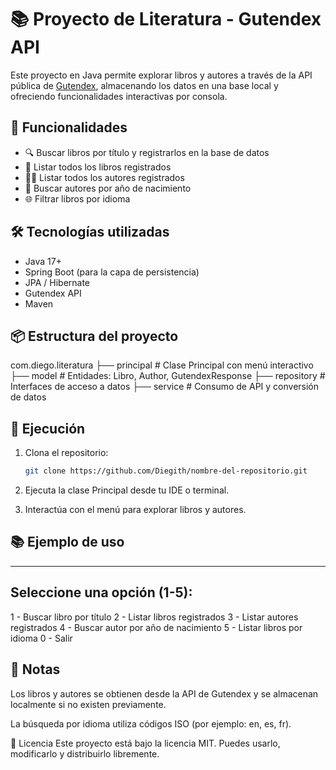 # 📚 Proyecto de Literatura - Gutendex API

Este proyecto en Java permite explorar libros y autores a través de la API pública de [Gutendex](https://gutendex.com/), almacenando los datos en una base local y ofreciendo funcionalidades interactivas por consola.

## 🚀 Funcionalidades

- 🔍 Buscar libros por título y registrarlos en la base de datos
- 📖 Listar todos los libros registrados
- 🧑‍🎓 Listar todos los autores registrados
- 📅 Buscar autores por año de nacimiento
- 🌐 Filtrar libros por idioma

## 🛠️ Tecnologías utilizadas

- Java 17+
- Spring Boot (para la capa de persistencia)
- JPA / Hibernate
- Gutendex API
- Maven

## 📦 Estructura del proyecto

com.diego.literatura 
    ├── principal # Clase Principal con menú interactivo 
    ├── model # Entidades: Libro, Author, GutendexResponse 
    ├── repository # Interfaces de acceso a datos 
    ├── service # Consumo de API y conversión de datos

## 🧪 Ejecución

1. Clona el repositorio:
   ```bash
   git clone https://github.com/Diegith/nombre-del-repositorio.git
   ```
2. Ejecuta la clase Principal desde tu IDE o terminal.

3. Interactúa con el menú para explorar libros y autores.


## 📚 Ejemplo de uso
---------------------------
Seleccione una opción (1-5):
---------------------------
1 - Buscar libro por título
2 - Listar libros registrados
3 - Listar autores registrados
4 - Buscar autor por año de nacimiento
5 - Listar libros por idioma
0 - Salir

## 📌 Notas
Los libros y autores se obtienen desde la API de Gutendex y se almacenan localmente si no existen previamente.

La búsqueda por idioma utiliza códigos ISO (por ejemplo: en, es, fr).

📝 Licencia
Este proyecto está bajo la licencia MIT. Puedes usarlo, modificarlo y distribuirlo libremente.